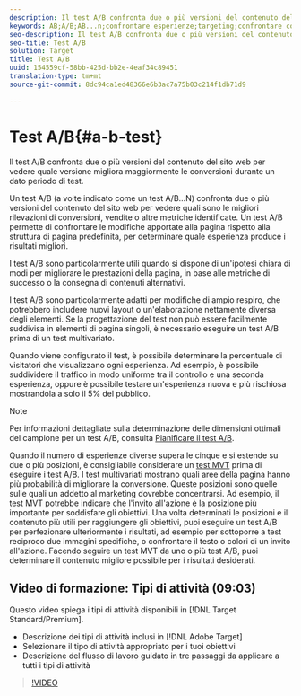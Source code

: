 ```yaml
---
description: Il test A/B confronta due o più versioni del contenuto del sito web per vedere quale versione migliora maggiormente le conversioni durante un dato periodo di test.
keywords: AB;A/B;AB...n;confrontare esperienze;targeting;confrontare contenuti
seo-description: Il test A/B confronta due o più versioni del contenuto del sito web per vedere quale versione migliora maggiormente le conversioni durante un dato periodo di test.
seo-title: Test A/B
solution: Target
title: Test A/B
uuid: 154559cf-58bb-425d-bb2e-4eaf34c89451
translation-type: tm+mt
source-git-commit: 8dc94ca1ed48366e6b3ac7a75b03c214f1db71d9

---
```



# Test A/B{#a-b-test}

Il test A/B confronta due o più versioni del contenuto del sito web per vedere quale versione migliora maggiormente le conversioni durante un dato periodo di test.

Un test A/B (a volte indicato come un test A/B...N) confronta due o più versioni del contenuto del sito web per vedere quali sono le migliori rilevazioni di conversioni, vendite o altre metriche identificate. Un test A/B permette di confrontare le modifiche apportate alla pagina rispetto alla struttura di pagina predefinita, per determinare quale esperienza produce i risultati migliori.

I test A/B sono particolarmente utili quando si dispone di un'ipotesi chiara di modi per migliorare le prestazioni della pagina, in base alle metriche di successo o la consegna di contenuti alternativi.

I test A/B sono particolarmente adatti per modifiche di ampio respiro, che potrebbero includere nuovi layout o un'elaborazione nettamente diversa degli elementi. Se la progettazione del test non può essere facilmente suddivisa in elementi di pagina singoli, è necessario eseguire un test A/B prima di un test multivariato.

Quando viene configurato il test, è possibile determinare la percentuale di visitatori che visualizzano ogni esperienza. Ad esempio, è possibile suddividere il traffico in modo uniforme tra il controllo e una seconda esperienza, oppure è possibile testare un'esperienza nuova e più rischiosa mostrandola a solo il 5% del pubblico.

>[!NOTE]
>
>Per informazioni dettagliate sulla determinazione delle dimensioni ottimali del campione per un test A/B, consulta [Pianificare il test A/B](../../c-activities/t-test-ab/sample-size-determination.md#concept_2801F552DB874C20B8A17C1B774C0383).

Quando il numero di esperienze diverse supera le cinque e si estende su due o più posizioni, è consigliabile considerare un [test MVT](/help/c-activities/c-multivariate-testing/multivariate-testing.md) prima di eseguire i test A/B. I test multivariati mostrano quali aree della pagina hanno più probabilità di migliorare la conversione. Queste posizioni sono quelle sulle quali un addetto al marketing dovrebbe concentrarsi. Ad esempio, il test MVT potrebbe indicare che l'invito all'azione è la posizione più importante per soddisfare gli obiettivi. Una volta determinati le posizioni e il contenuto più utili per raggiungere gli obiettivi, puoi eseguire un test A/B per perfezionare ulteriormente i risultati, ad esempio per sottoporre a test reciproco due immagini specifiche, o confrontare il testo o colori di un invito all'azione. Facendo seguire un test MVT da uno o più test A/B, puoi determinare il contenuto migliore possibile per i risultati desiderati.

## Video di formazione: Tipi di attività (09:03)

Questo video spiega i tipi di attività disponibili in [!DNL Target Standard/Premium].

* Descrizione dei tipi di attività inclusi in [!DNL Adobe Target]
* Selezionare il tipo di attività appropriato per i tuoi obiettivi
* Descrizione del flusso di lavoro guidato in tre passaggi da applicare a tutti i tipi di attività

>[!VIDEO](https://video.tv.adobe.com/v/17386?captions=ita)
